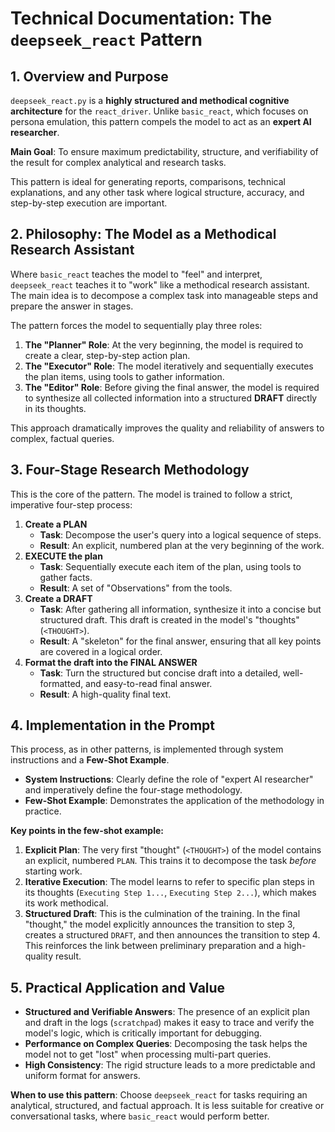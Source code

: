 # Technical Documentation: The `deepseek_react` Pattern

## 1. Overview and Purpose

`deepseek_react.py` is a **highly structured and methodical cognitive architecture** for the `react_driver`. Unlike `basic_react`, which focuses on persona emulation, this pattern compels the model to act as an **expert AI researcher**.

**Main Goal**: To ensure maximum predictability, structure, and verifiability of the result for complex analytical and research tasks.

This pattern is ideal for generating reports, comparisons, technical explanations, and any other task where logical structure, accuracy, and step-by-step execution are important.

## 2. Philosophy: The Model as a Methodical Research Assistant

Where `basic_react` teaches the model to "feel" and interpret, `deepseek_react` teaches it to "work" like a methodical research assistant. The main idea is to decompose a complex task into manageable steps and prepare the answer in stages.

The pattern forces the model to sequentially play three roles:

1.  **The "Planner" Role**: At the very beginning, the model is required to create a clear, step-by-step action plan.
2.  **The "Executor" Role**: The model iteratively and sequentially executes the plan items, using tools to gather information.
3.  **The "Editor" Role**: Before giving the final answer, the model is required to synthesize all collected information into a structured **DRAFT** directly in its thoughts.

This approach dramatically improves the quality and reliability of answers to complex, factual queries.

## 3. Four-Stage Research Methodology

This is the core of the pattern. The model is trained to follow a strict, imperative four-step process:

1.  **Create a PLAN**
    *   **Task**: Decompose the user's query into a logical sequence of steps.
    *   **Result**: An explicit, numbered plan at the very beginning of the work.
2.  **EXECUTE the plan**
    *   **Task**: Sequentially execute each item of the plan, using tools to gather facts.
    *   **Result**: A set of "Observations" from the tools.
3.  **Create a DRAFT**
    *   **Task**: After gathering all information, synthesize it into a concise but structured draft. This draft is created in the model's "thoughts" (`<THOUGHT>`).
    *   **Result**: A "skeleton" for the final answer, ensuring that all key points are covered in a logical order.
4.  **Format the draft into the FINAL ANSWER**
    *   **Task**: Turn the structured but concise draft into a detailed, well-formatted, and easy-to-read final answer.
    *   **Result**: A high-quality final text.

## 4. Implementation in the Prompt

This process, as in other patterns, is implemented through system instructions and a **Few-Shot Example**.

*   **System Instructions**: Clearly define the role of "expert AI researcher" and imperatively define the four-stage methodology.
*   **Few-Shot Example**: Demonstrates the application of the methodology in practice.

**Key points in the few-shot example:**
1.  **Explicit Plan**: The very first "thought" (`<THOUGHT>`) of the model contains an explicit, numbered `PLAN`. This trains it to decompose the task *before* starting work.
2.  **Iterative Execution**: The model learns to refer to specific plan steps in its thoughts (`Executing Step 1...`, `Executing Step 2...`), which makes its work methodical.
3.  **Structured Draft**: This is the culmination of the training. In the final "thought," the model explicitly announces the transition to step 3, creates a structured `DRAFT`, and then announces the transition to step 4. This reinforces the link between preliminary preparation and a high-quality result.

## 5. Practical Application and Value

*   **Structured and Verifiable Answers**: The presence of an explicit plan and draft in the logs (`scratchpad`) makes it easy to trace and verify the model's logic, which is critically important for debugging.
*   **Performance on Complex Queries**: Decomposing the task helps the model not to get "lost" when processing multi-part queries.
*   **High Consistency**: The rigid structure leads to a more predictable and uniform format for answers.

**When to use this pattern**: Choose `deepseek_react` for tasks requiring an analytical, structured, and factual approach. It is less suitable for creative or conversational tasks, where `basic_react` would perform better.